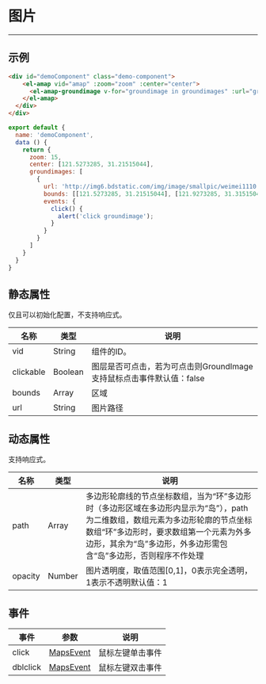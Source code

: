 # 图片

---

## 示例

```html
<div id="demoComponent" class="demo-component">
    <el-amap vid="amap" :zoom="zoom" :center="center">
      <el-amap-groundimage v-for="groundimage in groundimages" :url="groundimage.url" :bounds="groundimage.bounds" :events="groundimage.events"></el-amap-groundimage>
    </el-amap>
  </div>
</div>
```

```javascript
export default {
  name: 'demoComponent',
  data () {
    return {
      zoom: 15,
      center: [121.5273285, 31.21515044],
      groundimages: [
        {
          url: 'http://img6.bdstatic.com/img/image/smallpic/weimei1110.jpg',
          bounds: [[121.5273285, 31.21515044], [121.9273285, 31.31515044]],
          events: {
            click() {
              alert('click groundimage');
            }
          }
        }
      ]
    }
  }
}
```

<demo></demo>
<script>
import Demo from 'demos/ground-image.vue';
export default {
  components: {
    Demo
  }
}
</script>

## 静态属性
仅且可以初始化配置，不支持响应式。

名称 | 类型 | 说明
---|---|---|
vid | String | 组件的ID。
clickable | Boolean | 图层是否可点击，若为可点击则GroundImage支持鼠标点击事件默认值：false
bounds | Array | 区域
url | String | 图片路径

## 动态属性
支持响应式。

名称 | 类型 | 说明
---|---|---|
path | Array | 多边形轮廓线的节点坐标数组，当为“环”多边形时（多边形区域在多边形内显示为“岛”），path为二维数组，数组元素为多边形轮廓的节点坐标数组“环”多边形时，要求数组第一个元素为外多边形，其余为“岛”多边形，外多边形需包含“岛”多边形，否则程序不作处理
opacity | Number | 图片透明度，取值范围[0,1]，0表示完全透明，1表示不透明默认值：1

## 事件

事件 | 参数 | 说明
---|---|---|
click | [MapsEvent](http://lbs.amap.com/api/javascript-api/reference/event/#MapsEvent) | 鼠标左键单击事件
dblclick | [MapsEvent](http://lbs.amap.com/api/javascript-api/reference/event/#MapsEvent) | 鼠标左键双击事件

